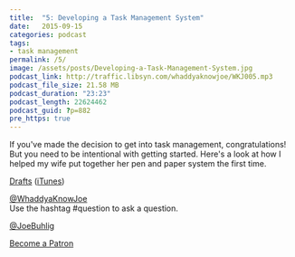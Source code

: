 ```yaml
---
title:  "5: Developing a Task Management System"
date:   2015-09-15
categories: podcast
tags:
- task management
permalink: /5/
image: /assets/posts/Developing-a-Task-Management-System.jpg
podcast_link: http://traffic.libsyn.com/whaddyaknowjoe/WKJ005.mp3
podcast_file_size: 21.58 MB
podcast_duration: "23:23"
podcast_length: 22624462
podcast_guid: ?p=882
pre_https: true
---
```


If you've made the decision to get into task management, congratulations! But you need to be intentional with getting started. Here's a look at how I helped my wife put together her pen and paper system the first time.

<!--more-->

[Drafts](http://agiletortoise.com/drafts/) ([iTunes](https://itunes.apple.com/us/app/id905337691))

[@WhaddyaKnowJoe](https://twitter.com/whaddyaknowjoe)  
Use the hashtag #question to ask a question.

[@JoeBuhlig](https://twitter.com/JoeBuhlig)

[Become a Patron](http://joebuhlig.com/patron/)